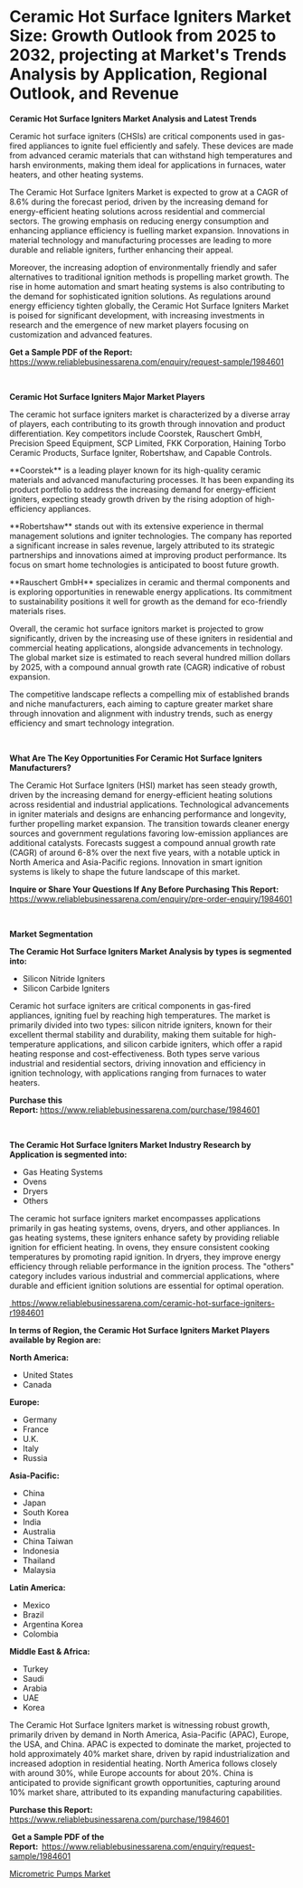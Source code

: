 <p><h1>Ceramic Hot Surface Igniters Market Size: Growth Outlook from 2025 to 2032, projecting at Market's Trends Analysis by Application, Regional Outlook, and Revenue</h1></p><p><strong>Ceramic Hot Surface Igniters Market Analysis and Latest Trends</strong></p>
<p><p>Ceramic hot surface igniters (CHSIs) are critical components used in gas-fired appliances to ignite fuel efficiently and safely. These devices are made from advanced ceramic materials that can withstand high temperatures and harsh environments, making them ideal for applications in furnaces, water heaters, and other heating systems. </p><p>The Ceramic Hot Surface Igniters Market is expected to grow at a CAGR of 8.6% during the forecast period, driven by the increasing demand for energy-efficient heating solutions across residential and commercial sectors. The growing emphasis on reducing energy consumption and enhancing appliance efficiency is fuelling market expansion. Innovations in material technology and manufacturing processes are leading to more durable and reliable igniters, further enhancing their appeal.</p><p>Moreover, the increasing adoption of environmentally friendly and safer alternatives to traditional ignition methods is propelling market growth. The rise in home automation and smart heating systems is also contributing to the demand for sophisticated ignition solutions. As regulations around energy efficiency tighten globally, the Ceramic Hot Surface Igniters Market is poised for significant development, with increasing investments in research and the emergence of new market players focusing on customization and advanced features.</p></p>
<p><strong>Get a Sample PDF of the Report:&nbsp;</strong> <a href="https://www.reliablebusinessarena.com/enquiry/request-sample/1984601?utm_campaign=1990&utm_medium=2&utm_source=Github&utm_content=ia&utm_term=02032025&utm_id=ceramic-hot-surface-igniters">https://www.reliablebusinessarena.com/enquiry/request-sample/1984601</a></p>
<p>&nbsp;</p>
<p><strong>Ceramic Hot Surface Igniters Major Market Players</strong></p>
<p><p>The ceramic hot surface igniters market is characterized by a diverse array of players, each contributing to its growth through innovation and product differentiation. Key competitors include Coorstek, Rauschert GmbH, Precision Speed Equipment, SCP Limited, FKK Corporation, Haining Torbo Ceramic Products, Surface Igniter, Robertshaw, and Capable Controls.</p><p>**Coorstek** is a leading player known for its high-quality ceramic materials and advanced manufacturing processes. It has been expanding its product portfolio to address the increasing demand for energy-efficient igniters, expecting steady growth driven by the rising adoption of high-efficiency appliances.</p><p>**Robertshaw** stands out with its extensive experience in thermal management solutions and igniter technologies. The company has reported a significant increase in sales revenue, largely attributed to its strategic partnerships and innovations aimed at improving product performance. Its focus on smart home technologies is anticipated to boost future growth.</p><p>**Rauschert GmbH** specializes in ceramic and thermal components and is exploring opportunities in renewable energy applications. Its commitment to sustainability positions it well for growth as the demand for eco-friendly materials rises.</p><p>Overall, the ceramic hot surface ignitors market is projected to grow significantly, driven by the increasing use of these igniters in residential and commercial heating applications, alongside advancements in technology. The global market size is estimated to reach several hundred million dollars by 2025, with a compound annual growth rate (CAGR) indicative of robust expansion.</p><p>The competitive landscape reflects a compelling mix of established brands and niche manufacturers, each aiming to capture greater market share through innovation and alignment with industry trends, such as energy efficiency and smart technology integration.</p></p>
<p>&nbsp;</p>
<p><strong>What Are The Key Opportunities For Ceramic Hot Surface Igniters Manufacturers?</strong></p>
<p><p>The Ceramic Hot Surface Igniters (HSI) market has seen steady growth, driven by the increasing demand for energy-efficient heating solutions across residential and industrial applications. Technological advancements in igniter materials and designs are enhancing performance and longevity, further propelling market expansion. The transition towards cleaner energy sources and government regulations favoring low-emission appliances are additional catalysts. Forecasts suggest a compound annual growth rate (CAGR) of around 6-8% over the next five years, with a notable uptick in North America and Asia-Pacific regions. Innovation in smart ignition systems is likely to shape the future landscape of this market.</p></p>
<p><strong>Inquire or Share Your Questions If Any Before Purchasing This Report:</strong> <a href="https://www.reliablebusinessarena.com/enquiry/pre-order-enquiry/1984601?utm_campaign=1990&utm_medium=2&utm_source=Github&utm_content=ia&utm_term=02032025&utm_id=ceramic-hot-surface-igniters">https://www.reliablebusinessarena.com/enquiry/pre-order-enquiry/1984601</a></p>
<p>&nbsp;</p>
<p><strong>Market Segmentation</strong></p>
<p><strong>The Ceramic Hot Surface Igniters Market Analysis by types is segmented into:</strong></p>
<p><ul><li>Silicon Nitride Igniters</li><li>Silicon Carbide Igniters</li></ul></p>
<p><p>Ceramic hot surface igniters are critical components in gas-fired appliances, igniting fuel by reaching high temperatures. The market is primarily divided into two types: silicon nitride igniters, known for their excellent thermal stability and durability, making them suitable for high-temperature applications, and silicon carbide igniters, which offer a rapid heating response and cost-effectiveness. Both types serve various industrial and residential sectors, driving innovation and efficiency in ignition technology, with applications ranging from furnaces to water heaters.</p></p>
<p><strong>Purchase this Report:&nbsp;</strong><a href="https://www.reliablebusinessarena.com/purchase/1984601?utm_campaign=1990&utm_medium=2&utm_source=Github&utm_content=ia&utm_term=02032025&utm_id=ceramic-hot-surface-igniters">https://www.reliablebusinessarena.com/purchase/1984601</a></p>
<p>&nbsp;</p>
<p><strong>The Ceramic Hot Surface Igniters Market Industry Research by Application is segmented into:</strong></p>
<p><ul><li>Gas Heating Systems</li><li>Ovens</li><li>Dryers</li><li>Others</li></ul></p>
<p><p>The ceramic hot surface igniters market encompasses applications primarily in gas heating systems, ovens, dryers, and other appliances. In gas heating systems, these igniters enhance safety by providing reliable ignition for efficient heating. In ovens, they ensure consistent cooking temperatures by promoting rapid ignition. In dryers, they improve energy efficiency through reliable performance in the ignition process. The "others" category includes various industrial and commercial applications, where durable and efficient ignition solutions are essential for optimal operation.</p></p>
<p><a href="https://www.reliablebusinessarena.com/ceramic-hot-surface-igniters-r1984601?utm_campaign=1990&utm_medium=2&utm_source=Github&utm_content=ia&utm_term=02032025&utm_id=ceramic-hot-surface-igniters">&nbsp;https://www.reliablebusinessarena.com/ceramic-hot-surface-igniters-r1984601</a></p>
<p><strong>In terms of Region, the Ceramic Hot Surface Igniters Market Players available by Region are:</strong></p>
<p>
    <p> <strong> North America: </strong>
        <ul>
            <li>United States</li>
            <li>Canada</li>
        </ul>
        </p> 
    <p> <strong> Europe: </strong>
        <ul>
            <li>Germany</li>
            <li>France</li>
            <li>U.K.</li>
            <li>Italy</li>
            <li>Russia</li>
        </ul>
        </p> 
    <p> <strong> Asia-Pacific: </strong>
        <ul>
            <li>China</li>
            <li>Japan</li>
            <li>South Korea</li>
            <li>India</li>
            <li>Australia</li>
            <li>China Taiwan</li>
            <li>Indonesia</li>
            <li>Thailand</li>
            <li>Malaysia</li>
        </ul>
        </p> 
    <p> <strong> Latin America: </strong>
        <ul>
            <li>Mexico</li>
            <li>Brazil</li>
            <li>Argentina Korea</li>
            <li>Colombia</li>
        </ul>
        </p> 
    <p> <strong> Middle East & Africa: </strong>
        <ul>
            <li>Turkey</li>
            <li>Saudi</li>
            <li>Arabia</li>
            <li>UAE</li>
            <li>Korea</li>
        </ul>
    </p>
    </p>
<p><p>The Ceramic Hot Surface Igniters market is witnessing robust growth, primarily driven by demand in North America, Asia-Pacific (APAC), Europe, the USA, and China. APAC is expected to dominate the market, projected to hold approximately 40% market share, driven by rapid industrialization and increased adoption in residential heating. North America follows closely with around 30%, while Europe accounts for about 20%. China is anticipated to provide significant growth opportunities, capturing around 10% market share, attributed to its expanding manufacturing capabilities.</p></p>
<p><strong>Purchase this Report: </strong><a href="https://www.reliablebusinessarena.com/purchase/1984601?utm_campaign=1990&utm_medium=2&utm_source=Github&utm_content=ia&utm_term=02032025&utm_id=ceramic-hot-surface-igniters">https://www.reliablebusinessarena.com/purchase/1984601</a></p>
<p>&nbsp;<strong>Get a Sample PDF of the Report:&nbsp;&nbsp;</strong><a href="https://www.reliablebusinessarena.com/enquiry/request-sample/1984601?utm_campaign=1990&utm_medium=2&utm_source=Github&utm_content=ia&utm_term=02032025&utm_id=ceramic-hot-surface-igniters">https://www.reliablebusinessarena.com/enquiry/request-sample/1984601</a></p>
<p><strong></strong></p>
<p><p><a href="https://github.com/MarciaRunte/Market-Research-Report-List-1/blob/main/micrometric-pumps-market.md?utm_campaign=1990&utm_medium=2&utm_source=Github&utm_content=ia&utm_term=02032025&utm_id=ceramic-hot-surface-igniters">Micrometric Pumps Market</a></p></p>